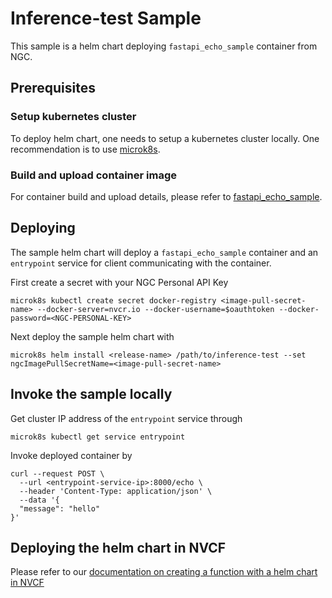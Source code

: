 # Inference-test Sample
This sample is a helm chart deploying `fastapi_echo_sample` container from NGC.

## Prerequisites

### Setup kubernetes cluster

To deploy helm chart, one needs to setup a kubernetes cluster locally. One recommendation is to use [microk8s](https://microk8s.io/docs/getting-started).

### Build and upload container image

For container build and upload details, please refer to [fastapi_echo_sample](../fastapi_echo_sample/README.md).


## Deploying

The sample helm chart will deploy a `fastapi_echo_sample` container and an `entrypoint` service for client communicating with the container.

First create a secret with your NGC Personal API Key

```
microk8s kubectl create secret docker-registry <image-pull-secret-name> --docker-server=nvcr.io --docker-username=$oauthtoken --docker-password=<NGC-PERSONAL-KEY> 
```

Next deploy the sample helm chart with
```
microk8s helm install <release-name> /path/to/inference-test --set ngcImagePullSecretName=<image-pull-secret-name>
```


## Invoke the sample locally

Get cluster IP address of the `entrypoint` service through

```
microk8s kubectl get service entrypoint
```

Invoke deployed container by

```
curl --request POST \
  --url <entrypoint-service-ip>:8000/echo \
  --header 'Content-Type: application/json' \
  --data '{
  "message": "hello"
}'
```

## Deploying the helm chart in NVCF
Please refer to our [documentation on creating a function with a helm chart in NVCF](https://docs.nvidia.com/cloud-functions/user-guide/latest/cloud-function/functions.html#function-creation-with-helmchart)